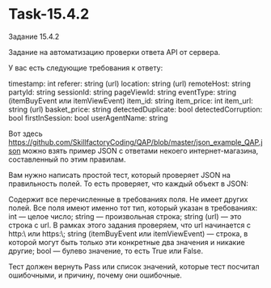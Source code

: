 # Task-15.4.2
Задание 15.4.2

Задание на автоматизацию проверки ответа API от сервера.

У вас есть следующие требования к ответу:

 timestamp: int
referer: string (url)
location: string (url)
remoteHost: string
partyId: string
sessionId: string
pageViewId: string
eventType: string (itemBuyEvent или itemViewEvent)
item_id: string
item_price: int
item_url: string (url)
basket_price: string
detectedDuplicate: bool
detectedCorruption: bool
firstInSession: bool
userAgentName: string

Вот здесь https://github.com/SkillfactoryCoding/QAP/blob/master/json_example_QAP.json можно взять пример JSON с ответами некоего интернет-магазина, составленный по этим правилам.

Вам нужно написать простой тест, который проверяет JSON на правильность полей. То есть проверяет, что каждый объект в JSON:

Содержит все перечисленные в требованиях поля.
Не имеет других полей.
Все поля имеют именно тот тип, который указан в требованиях:
int — целое число;
string — произвольная строка;
string (url) — это строка с url. В рамках этого задания проверяем, что url начинается c http:\\ или https:\\;
string (itemBuyEvent или itemViewEvent) — строка, в которой могут быть только эти конкретные два значения и никакие другие;
bool — булево значение, то есть True или False.

Тест должен вернуть Pass или список значений, которые тест посчитал ошибочными, и причину, почему они ошибочные.
